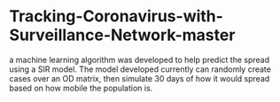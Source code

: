 # Tracking-Coronavirus-with-Surveillance-Network-master
a machine learning algorithm was developed to help predict the spread using a SIR model. The model developed currently can randomly create cases over an OD matrix, then simulate 30 days of how it would spread based on how mobile the population is.
